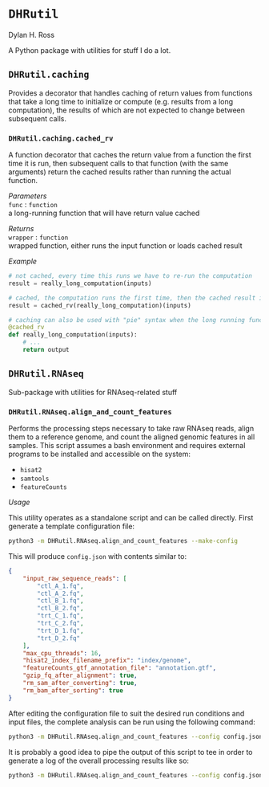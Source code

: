 # `DHRutil`
Dylan H. Ross

A Python package with utilities for stuff I do a lot.


## `DHRutil.caching`

Provides a decorator that handles caching of return values from functions that take a long time to initialize or 
compute (e.g. results from a long computation), the results of which are not expected to change between 
subsequent calls.

### `DHRutil.caching.cached_rv`

A function decorator that caches the return value from a function the first time it is run, then subsequent calls to
that function (with the same arguments) return the cached results rather than running the actual function.

_Parameters_  
`func` : `function`  
a long-running function that will have return value cached

_Returns_  
`wrapper` : `function`  
wrapped function, either runs the input function or loads cached result

_Example_
```python
# not cached, every time this runs we have to re-run the computation
result = really_long_computation(inputs)

# cached, the computation runs the first time, then the cached result is returned subsequently
result = cached_rv(really_long_computation)(inputs)

# caching can also be used with "pie" syntax when the long running function is defined within the script
@cached_rv
def really_long_computation(inputs):
    # ...
    return output
```


## `DHRutil.RNAseq`

Sub-package with utilities for RNAseq-related stuff

### `DHRutil.RNAseq.align_and_count_features`

Performs the processing steps necessary to take raw RNAseq reads, align them to a reference genome, and count
the aligned genomic features in all samples. This script assumes a bash environment and requires external programs
to be installed and accessible on the system:
* `hisat2`
* `samtools`
* `featureCounts`

_Usage_
 

This utility operates as a standalone script and can be called directly. First generate a template configuration file:
```bash
python3 -m DHRutil.RNAseq.align_and_count_features --make-config
```
This will produce `config.json` with contents similar to:
```json
{
    "input_raw_sequence_reads": [
        "ctl_A_1.fq",
        "ctl_A_2.fq",
        "ctl_B_1.fq",
        "ctl_B_2.fq",
        "trt_C_1.fq",
        "trt_C_2.fq",
        "trt_D_1.fq",
        "trt_D_2.fq"
    ],
    "max_cpu_threads": 16,
    "hisat2_index_filename_prefix": "index/genome",
    "featureCounts_gtf_annotation_file": "annotation.gtf",
    "gzip_fq_after_alignment": true,
    "rm_sam_after_converting": true,
    "rm_bam_after_sorting": true
}
```
After editing the configuration file to suit the desired run conditions and input files, the complete analysis can be 
run using the following command:
```bash
python3 -m DHRutil.RNAseq.align_and_count_features --config config.json
```
It is probably a good idea to pipe the output of this script to tee in order to generate a log of the overall processing
results like so:
```bash
python3 -m DHRutil.RNAseq.align_and_count_features --config config.json | tee align_and_count_features.log
```

